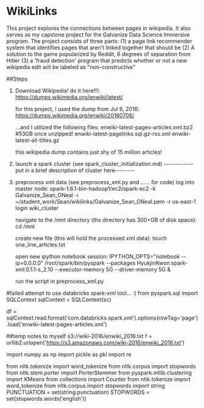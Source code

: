 # WikiLinks
This project explores the connections between pages in wikipedia. It also serves as my capstone project for the Galvanize Data Science Immersive program. The project consists of three parts: (1) a page link recommender system that identifies pages that aren't linked together that should be (2) A solution to the game popularized by Reddit, 6 degrees of separation from Hitler (3) a 'fraud detection' program that predicts whether or not a new wikipedia edit will be labeled as "non-constructive"

##Steps

1)  Download Wikipedia!
    do it here!!!:
    https://dumps.wikimedia.org/enwiki/latest/

    for this project, I used the dump from Jul 6, 2016:
    https://dumps.wikimedia.org/enwiki/20160706/

    ...and I utilized the following files:
        enwiki-latest-pages-articles.xml.bz2 #53GB once unzipped!
        enwiki-latest-pagelinks.sql.gz-rss.xml
        enwiki-latest-all-titles.gz

    this wikipedia dump contains just shy of 15 million articles!

2)  launch a spark cluster (see spark_cluster_initialization.md)
    ------------put in a brief description of cluster here--------

3)  preprocess xml data (see preprocess_xml.py and ...... for code)
    log into master node:
    spark-1.6.1-bin-hadoop1/ec2/spark-ec2 -k Galvanize_Sean_ONeal -i ~/student_work/Sean/wikilinks/Galvanize_Sean_ONeal.pem -r us-east-1 login wiki_cluster

    navigate to the /mnt directory (ths directory has 300+GB of disk space):
    cd /mnt

    create new file (this will hold the processed xml data):
    touch one_line_articles.txt

    open new ipython notebook session:
    IPYTHON_OPTS="notebook --ip=0.0.0.0" /root/spark/bin/pyspark --packages HyukjinKwon:spark-xml:0.1.1-s_2.10 --executor-memory 5G --driver-memory 5G &

    run the script in preprocess_xml.py

#failed attempt to use databricks spark-xml tool... :(
from pyspark.sql import SQLContext
sqlContext = SQLContext(sc)

df = sqlContext.read.format('com.databricks.spark.xml').options(rowTag='page').load('enwiki-latest-pages-articles.xml')




##temp notes to myself
s3://wiki-2016/enwiki_2016.txt
f = urllib2.urlopen('https://s3.amazonaws.com/wiki-2016/enwiki_2016.txt')


import numpy as np
import pickle as pkl
import re

from nltk.tokenize import word_tokenize
from nltk.corpus import stopwords
from nltk.stem.porter import PorterStemmer
from pyspark.mllib.clustering import KMeans
from collections import Counter
from nltk.tokenize import word_tokenize
from nltk.corpus import stopwords
import string
PUNCTUATION = set(string.punctuation)
STOPWORDS = set(stopwords.words('english'))
